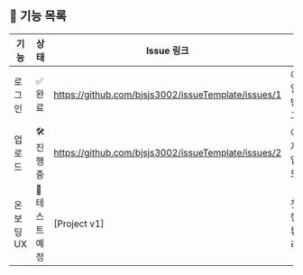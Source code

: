 ## 🧩 기능 목록

| 기능 | 상태 | Issue 링크 | 설명 |
|------|------|------------|------|
| 로그인 | ✅ 완료 | https://github.com/bjsjs3002/issueTemplate/issues/1 | 이메일 기반 로그인 |
| 업로드 | 🛠 진행중 | https://github.com/bjsjs3002/issueTemplate/issues/2 | 이미지/3D 업로드 |
| 온보딩 UX | 🧪 테스트 예정 | [Project v1]| 첫 실행 시 튜토리얼 |
